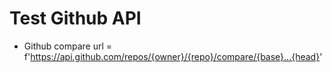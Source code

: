 # Test Github API

- Github compare
  url = f'https://api.github.com/repos/{owner}/{repo}/compare/{base}...{head}'
